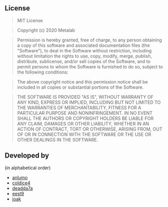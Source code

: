 ## License

> MIT License

> Copyright (c) 2020 Metalab

> Permission is hereby granted, free of charge, to any person obtaining a copy
> of this software and associated documentation files (the "Software"), to deal
> in the Software without restriction, including without limitation the rights
> to use, copy, modify, merge, publish, distribute, sublicense, and/or sell
> copies of the Software, and to permit persons to whom the Software is
> furnished to do so, subject to the following conditions:

> The above copyright notice and this permission notice shall be included in all
> copies or substantial portions of the Software.

> THE SOFTWARE IS PROVIDED "AS IS", WITHOUT WARRANTY OF ANY KIND, EXPRESS OR
> IMPLIED, INCLUDING BUT NOT LIMITED TO THE WARRANTIES OF MERCHANTABILITY,
> FITNESS FOR A PARTICULAR PURPOSE AND NONINFRINGEMENT. IN NO EVENT SHALL THE
> AUTHORS OR COPYRIGHT HOLDERS BE LIABLE FOR ANY CLAIM, DAMAGES OR OTHER
> LIABILITY, WHETHER IN AN ACTION OF CONTRACT, TORT OR OTHERWISE, ARISING FROM,
> OUT OF OR IN CONNECTION WITH THE SOFTWARE OR THE USE OR OTHER DEALINGS IN THE
> SOFTWARE.

## Developed by

(in alphabetical order)

* [anlumo](https://github.com/anlumo)
* [coldice4](https://github.com/coldice4)
* [deadda7a](https://github.com/deadda7a)
* [eest9](https://github.com/eest9)
* [joak](https://github.com/joak)
